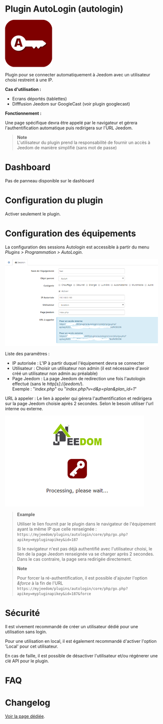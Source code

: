 Plugin AutoLogin (autologin)
=============================

![Logo plugin](../images/logoplugin.png "Logo plugin")

Plugin pour se connecter automatiquement à Jeedom avec un utilisateur choisi restreint à une IP.

**Cas d'utilisation :**
- Ecrans déportés (tablettes)
- Difffusion Jeedom sur GoogleCast (voir plugin googlecast)

**Fonctionnement :**

Une page spécifique devra être appelé par le navigateur et gérera l'authentification automatique puis redirigera sur l'URL Jeedom.

> **Note**    
> L'utilisateur du plugin prend la responsabilité de fournir un accès à Jeedom de manière simplifié (sans mot de passe)


Dashboard
=======================

Pas de panneau disponible sur le dashboard

Configuration du plugin
=======================

Activer seulement le plugin.


Configuration des équipements
=============================

La configuration des sessions Autologin est accessible à partir du menu *Plugins > Programmation > AutoLogin*.

![Configuration](../images/configuration.png "Configuration")

Liste des paramêtres :

- IP autorisée : L'IP à partir duquel l'équipement devra se connecter
- Utilisateur : Choisir un utilisateur non admin (il est nécessaire d'avoir créé un utilisateur non admin au préalable)
- Page Jeedom : La page Jeedom de redirection une fois l'autologin effectué (sans le *http[s]://jeedom/*).    
Exemple : "*index.php*" ou "*index.php?v=d&p=plan&plan_id=1*"


URL à appeler : Le lien à appeler qui gérera l'authentification et redirigera sur la page Jeedom choisie après 2 secondes.
Selon le besoin utiliser l'url interne ou externe.

![Screenshot](../images/loginscreenshot.png "Screenshot")


> **Example**
>
> Utiliser le lien fournit par le plugin dans le navigateur de l'équipement ayant la même IP que celle renseignée :
``https://myjeedom/plugins/autologin/core/php/go.php?apikey=mypluginapikey&id=187``
>
> Si le navigateur n'est pas déjà authentifié avec l'utilisateur choisi, le lien de la page Jeedom renseignée va se charger après 2 secondes. Dans le cas contraire, la page sera redirigée directement.

> **Note**
>
> Pour forcer la ré-authentification, il est possible d'ajouter l'option *&force* à la fin de l'URL
``https://myjeedom/plugins/autologin/core/php/go.php?apikey=mypluginapikey&id=187&force``
>

Sécurité
=======================

Il est vivement recommandé de créer un utilisateur dédié pour une utilisation sans login.

Pour une utilisation en local, il est également recommandé d'activer l'option 'Local' pour cet utilisateur.

En cas de faille, il est possible de désactiver l'utilisateur et/ou régénerer une clé API pour le plugin.

FAQ
=============================


Changelog
=============================

[Voir la page dédiée](changelog.md).
